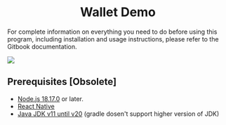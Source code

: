 <h1 align="middle">Wallet Demo</h1>

<p>
  <p>
    For complete information on everything you need to do before using this program, including installation and usage instructions, please refer to the Gitbook documentation.
  </p>
  <a href="https://docs.ssi.id/zkpass/v/zkpass-developers-guide/sdk-tutorial/quick-start/typescript-react-native" target="_blank">
      <img src="https://img.shields.io/badge/GitBook-read-blue?style=for-the-badge&logo=gitbook&logoColor=white" />
  </a>
</p>

## Prerequisites [Obsolete]

- [Node.js 18.17.0](https://nodejs.org/en) or later.
- [React Native](https://reactnative.dev/docs/environment-setup)
- [Java JDK v11 until v20](https://jdk.java.net/archive/) (gradle dosen't support higher version of JDK)